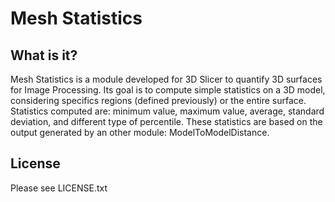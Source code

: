 # Mesh Statistics


## What is it?
Mesh Statistics is a module developed for 3D Slicer to quantify 3D surfaces for Image Processing.
Its goal is to compute simple statistics on a 3D model, considering specifics regions (defined previously) or the entire surface.
Statistics computed are: minimum value, maximum value, average, standard deviation, and different type of percentile. These statistics are based on the output generated by an other module: ModelToModelDistance.


## License
Please see LICENSE.txt

